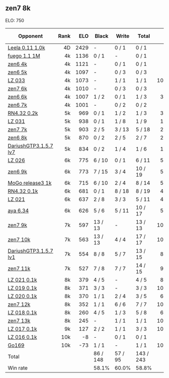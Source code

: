 ## zen7 8k ##

ELO: 750

Opponent | Rank | ELO | Black | Write | Total | Win rate
---------|-----:|----:|-------|-------|-------|-------:
[Leela 0.11 1.0k](Leela%200.11%201.0k.md) | 4D | 2429 | - | 0 / 1 | 0 / 1 | 0.0%
[fuego 1.1 1M](fuego%201.1%201M.md) | 4k | 1136 | 0 / 1 | - | 0 / 1 | 0.0%
[zen6 4k](zen6%204k.md) | 4k | 1121 | - | 0 / 1 | 0 / 1 | 0.0%
[zen6 5k](zen6%205k.md) | 4k | 1097 | - | 0 / 3 | 0 / 3 | 0.0%
[LZ 033](LZ%20033.md) | 4k | 1073 | - | 1 / 1 | 1 / 1 | 100.0%
[zen7 6k](zen7%206k.md) | 4k | 1010 | - | 0 / 3 | 0 / 3 | 0.0%
[zen6 6k](zen6%206k.md) | 4k | 1007 | 1 / 2 | 0 / 1 | 1 / 3 | 33.3%
[zen6 7k](zen6%207k.md) | 4k | 1001 | - | 0 / 2 | 0 / 2 | 0.0%
[RN4.32 0.2k](RN4.32%200.2k.md) | 5k | 969 | 0 / 1 | 1 / 2 | 1 / 3 | 33.3%
[LZ 031](LZ%20031.md) | 5k | 938 | 0 / 1 | 1 / 8 | 1 / 9 | 11.1%
[zen7 7k](zen7%207k.md) | 5k | 903 | 2 / 5 | 3 / 13 | 5 / 18 | 27.8%
[zen6 8k](zen6%208k.md) | 5k | 870 | 0 / 2 | 2 / 5 | 2 / 7 | 28.6%
[DariushGTP3.1.5.7 lv7](DariushGTP3.1.5.7%20lv7.md) | 5k | 834 | 0 / 2 | 1 / 4 | 1 / 6 | 16.7%
[LZ 026](LZ%20026.md) | 6k | 775 | 6 / 10 | 0 / 1 | 6 / 11 | 54.5%
[zen6 9k](zen6%209k.md) | 6k | 773 | 7 / 15 | 3 / 4 | 10 / 19 | 52.6%
[MoGo release3 1k](MoGo%20release3%201k.md) | 6k | 715 | 6 / 10 | 2 / 4 | 8 / 14 | 57.1%
[RN4.32 0.1k](RN4.32%200.1k.md) | 6k | 681 | 0 / 1 | 8 / 18 | 8 / 19 | 42.1%
[LZ 021](LZ%20021.md) | 6k | 637 | 2 / 8 | 3 / 3 | 5 / 11 | 45.5%
[aya 6.34](aya%206.34.md) | 6k | 626 | 5 / 6 | 5 / 11 | 10 / 17 | 58.8%
[zen7 9k](zen7%209k.md) | 7k | 597 | 13 / 13 | - | 13 / 13 | 100.0%
[zen7 10k](zen7%2010k.md) | 7k | 563 | 13 / 13 | 4 / 4 | 17 / 17 | 100.0%
[DariushGTP3.1.5.7 lv1](DariushGTP3.1.5.7%20lv1.md) | 7k | 554 | 8 / 8 | 5 / 7 | 13 / 15 | 86.7%
[zen7 11k](zen7%2011k.md) | 7k | 527 | 7 / 8 | 7 / 7 | 14 / 15 | 93.3%
[LZ 021 0.1k](LZ%20021%200.1k.md) | 8k | 379 | 4 / 5 | - | 4 / 5 | 80.0%
[LZ 019 0.1k](LZ%20019%200.1k.md) | 8k | 371 | 3 / 3 | - | 3 / 3 | 100.0%
[LZ 020 0.1k](LZ%20020%200.1k.md) | 8k | 370 | 1 / 1 | 2 / 4 | 3 / 5 | 60.0%
[zen7 12k](zen7%2012k.md) | 8k | 352 | 1 / 1 | 6 / 6 | 7 / 7 | 100.0%
[LZ 018 0.1k](LZ%20018%200.1k.md) | 8k | 260 | 4 / 5 | 1 / 3 | 5 / 8 | 62.5%
[zen7 13k](zen7%2013k.md) | 8k | 245 | - | 1 / 1 | 1 / 1 | 100.0%
[LZ 017 0.1k](LZ%20017%200.1k.md) | 9k | 127 | 2 / 2 | 1 / 1 | 3 / 3 | 100.0%
[LZ 016 0.1k](LZ%20016%200.1k.md) | 10k | -8 | - | 0 / 1 | 0 / 1 | 0.0%
[Go169](Go169.md) | 10k | -73 | 1 / 1 | - | 1 / 1 | 100.0%
Total | | | 86 / 148 | 57 / 95 | 143 / 243 | 
Win rate| | | 58.1% | 60.0% | 58.8% | 
